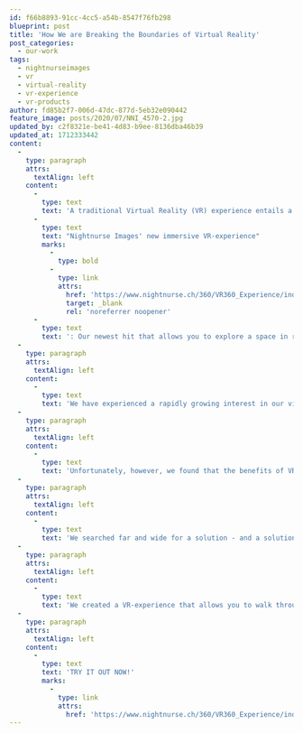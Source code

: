 ```yaml
---
id: f66b8893-91cc-4cc5-a54b-8547f76fb298
blueprint: post
title: 'How We are Breaking the Boundaries of Virtual Reality'
post_categories:
  - our-work
tags:
  - nightnurseimages
  - vr
  - virtual-reality
  - vr-experience
  - vr-products
author: fd85b2f7-006d-47dc-877d-5eb32e090442
feature_image: posts/2020/07/NNI_4570-2.jpg
updated_by: c2f8321e-be41-4d83-b9ee-8136dba46b39
updated_at: 1712333442
content:
  -
    type: paragraph
    attrs:
      textAlign: left
    content:
      -
        type: text
        text: 'A traditional Virtual Reality (VR) experience entails a need for special equipment and fitting surroundings, a big limitation factor that we have found a workaround with our new VR-experience. It is our pleasure to announce: '
      -
        type: text
        text: "Nightnurse Images' new immersive VR-experience"
        marks:
          -
            type: bold
          -
            type: link
            attrs:
              href: 'https://www.nightnurse.ch/360/VR360_Experience/index.html'
              target: _blank
              rel: 'noreferrer noopener'
      -
        type: text
        text: ': Our newest hit that allows you to explore a space in real-time, where ever you are, and with no VR-equipment needed.'
  -
    type: paragraph
    attrs:
      textAlign: left
    content:
      -
        type: text
        text: 'We have experienced a rapidly growing interest in our virtual reality solutions. Most likely because more and more people and industries have gotten their eyes up for the enormous potential of VR. VR-experiences allow for an immersive and interactive experience that is perfectly fit for new building projects. As it in a unique manner, gives the opportunity to experience new environments from all angles, potentially helping all interested parties to understand the idea of a building project.'
  -
    type: paragraph
    attrs:
      textAlign: left
    content:
      -
        type: text
        text: 'Unfortunately, however, we found that the benefits of VR solutions are only really useful for a physical showroom, as they require expensive hardware and cannot be presented via the Internet. Furthermore, they are complex to produce and require special software, which makes it not just a bigger work to produce, but also a bigger investment. In conclusion, traditional VR is no more than a cool showcase gimmick, but it should be so much more.'
  -
    type: paragraph
    attrs:
      textAlign: left
    content:
      -
        type: text
        text: 'We searched far and wide for a solution - and a solution was what we found. A solution is inspired by our classic virtual 360° tours: Where a handful of viewpoints are pre-defined and the viewer jumps between the individual viewpoints to experience the space. An experience that is fully functional and accessible anywhere via your computer tablet or smartphone.'
  -
    type: paragraph
    attrs:
      textAlign: left
    content:
      -
        type: text
        text: 'We created a VR-experience that allows you to walk through the entire apartment instead of having to rely on fixed positions, as for the virtual 360° tours. Our solution is extremely user friendly, requires no training or hardware. Naturally, the experience has the high visual quality and you can take the experience with you anywhere via your trusted internet browser, on your computer, tablet, or smartphone.'
  -
    type: paragraph
    attrs:
      textAlign: left
    content:
      -
        type: text
        text: 'TRY IT OUT NOW!'
        marks:
          -
            type: link
            attrs:
              href: 'https://www.nightnurse.ch/360/VR360_Experience/index.html'
---
```

